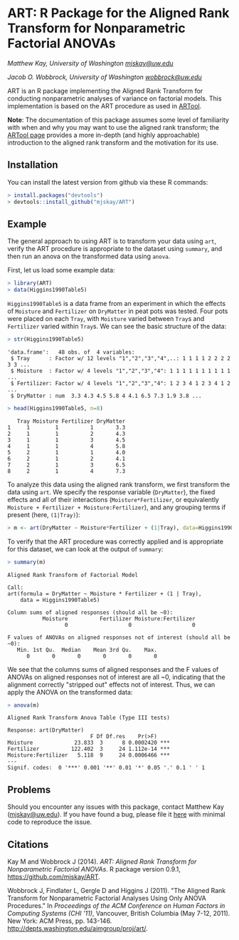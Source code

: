 # ART: R Package for the Aligned Rank Transform for Nonparametric Factorial ANOVAs 

_Matthew Kay, University of Washington <mjskay@uw.edu>_

_Jacob O. Wobbrock, University of Washington <wobbrock@uw.edu>_

ART is an R package implementing the Aligned Rank Transform for conducting nonparametric analyses of variance on factorial models. This implementation is based on the ART procedure as used in [ARTool](http://depts.washington.edu/aimgroup/proj/art/). 

__Note__: The documentation of this package assumes some level of familiarity with when and why you may want to use the aligned rank transform; the [ARTool page](http://depts.washington.edu/aimgroup/proj/art/) provides a more in-depth (and highly approachable) introduction to the aligned rank transform and the motivation for its use.

## Installation

You can install the latest version from github via these R commands: 

```R
> install.packages("devtools")
> devtools::install_github("mjskay/ART")
```

## Example

The general approach to using ART is to transform your data using `art`, verify the ART procedure is appropriate to the dataset using `summary`, and then run an anova on the transformed data using `anova`.

First, let us load some example data:

```R
> library(ART)
> data(Higgins1990Table5)
```

`Higgins1990Table5` is a data frame from an experiment in which the effects of `Moisture` and `Fertilizer` on `DryMatter` in peat pots was tested. Four pots were placed on each `Tray`, with `Moisture` varied between `Tray`s and `Fertilizer` varied within `Tray`s. We can see the basic structure of the data:

```R
> str(Higgins1990Table5)
```
```
'data.frame':   48 obs. of  4 variables:
 $ Tray      : Factor w/ 12 levels "1","2","3","4",..: 1 1 1 1 2 2 2 2 3 3 ...
 $ Moisture  : Factor w/ 4 levels "1","2","3","4": 1 1 1 1 1 1 1 1 1 1 ...
 $ Fertilizer: Factor w/ 4 levels "1","2","3","4": 1 2 3 4 1 2 3 4 1 2 ...
 $ DryMatter : num  3.3 4.3 4.5 5.8 4 4.1 6.5 7.3 1.9 3.8 ...
```

```R
> head(Higgins1990Table5, n=8)
```
```
   Tray Moisture Fertilizer DryMatter
1     1        1          1       3.3
2     1        1          2       4.3
3     1        1          3       4.5
4     1        1          4       5.8
5     2        1          1       4.0
6     2        1          2       4.1
7     2        1          3       6.5
8     2        1          4       7.3
```

To analyze this data using the aligned rank transform, we first transform the data using `art`. We specify the response variable (`DryMatter`), the fixed effects and all of their interactions (`Moisture*Fertilizer`, or equivalently `Moisture + Fertilizer + Moisture:Fertilizer`), and any grouping terms if present (here, `(1|Tray)`):

```R
> m <- art(DryMatter ~ Moisture*Fertilizer + (1|Tray), data=Higgins1990Table5)
```

To verify that the ART procedure was correctly applied and is appropriate for this dataset, we can look at the output of `summary`:

```R
> summary(m)
```
```
Aligned Rank Transform of Factorial Model

Call:
art(formula = DryMatter ~ Moisture * Fertilizer + (1 | Tray), 
    data = Higgins1990Table5)

Column sums of aligned responses (should all be ~0):
           Moisture          Fertilizer Moisture:Fertilizer 
                  0                   0                   0 

F values of ANOVAs on aligned responses not of interest (should all be ~0):
   Min. 1st Qu.  Median    Mean 3rd Qu.    Max. 
      0       0       0       0       0       0 
```

We see that the columns sums of aligned responses and the F values of ANOVAs on aligned responses not of interest are all ~0, indicating that the alignment correctly "stripped out" effects not of interest. Thus, we can apply the ANOVA on the transformed data:

```R
> anova(m)
```
```
Aligned Rank Transform Anova Table (Type III tests)

Response: art(DryMatter)
                          F Df Df.res    Pr(>F)    
Moisture             23.833  3      8 0.0002420 ***
Fertilizer          122.402  3     24 1.112e-14 ***
Moisture:Fertilizer   5.118  9     24 0.0006466 ***
---
Signif. codes:  0 '***' 0.001 '**' 0.01 '*' 0.05 '.' 0.1 ' ' 1
```

## Problems

Should you encounter any issues with this package, contact Matthew Kay (<mjskay@uw.edu>). If you have found a bug, please file it [here](https://github.com/mjskay/ART/issues/new) with minimal code to reproduce the issue.

## Citations

Kay M and Wobbrock J (2014). _ART: Aligned Rank Transform for
Nonparametric Factorial ANOVAs_. R package version 0.9.1, <https://github.com/mjskay/ART>.

Wobbrock J, Findlater L, Gergle D and Higgins J (2011). "The Aligned
Rank Transform for Nonparametric Factorial Analyses Using Only ANOVA
Procedures." In _Proceedings of the ACM Conference on Human Factors in
Computing Systems (CHI '11)_, Vancouver, British Columbia (May 7-12, 2011). New York: ACM Press, pp. 143-146. <http://depts.washington.edu/aimgroup/proj/art/>.
